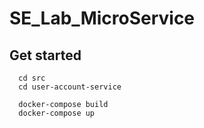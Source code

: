 # SE_Lab_MicroService
## Get started
```
  cd src
  cd user-account-service
```
```
  docker-compose build
  docker-compose up
  ```
